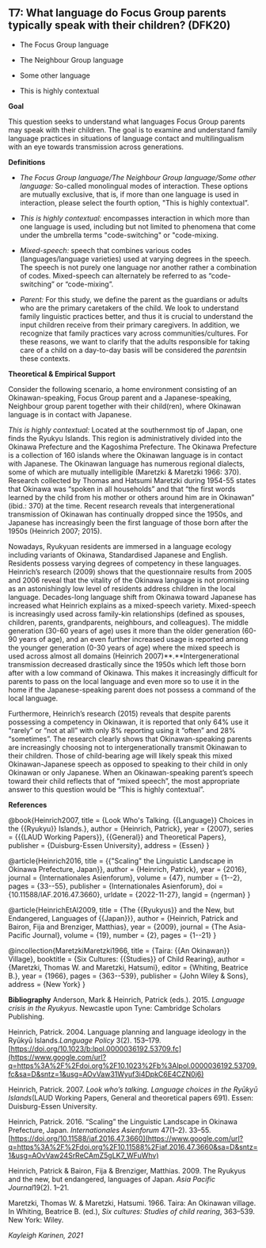 
## T7: What language do Focus Group parents typically speak with their children? (DFK20)

- The Focus Group language

- The Neighbour Group language

- Some other language

- This is highly contextual



**Goal**

This question seeks to understand what languages Focus Group parents may speak with their children. The goal is to examine and understand family language practices in situations of language contact and multilingualism with an eye towards transmission across generations.



**Definitions**

- *The Focus Group language/The Neighbour Group language/Some other language:* So-called monolingual modes of interaction. These options are mutually exclusive, that is, if more than one language is used in interaction, please select the fourth option, "This is highly contextual”.
- *This is highly contextual:* encompasses interaction in which more than one language is used, including but not limited to phenomena that come under the umbrella terms "code-switching" or "code-mixing.


- *Mixed-speech:* speech that combines various codes (languages/language varieties) used at varying degrees in the speech. The speech is not purely one language nor another rather a combination of codes. Mixed-speech can alternately be referred to as “code-switching” or “code-mixing”.
- *Parent:* For this study, we define the parent as the guardians or adults who are the primary caretakers of the child. We look to understand family linguistic practices better, and thus it is crucial to understand the input children receive from their primary caregivers. In addition, we recognize that family practices vary across communities/cultures. For these reasons, we want to clarify that the adults responsible for taking care of a child on a day-to-day basis will be considered the *parents*in these contexts.


**Theoretical & Empirical Support**

Consider the following scenario, a home environment consisting of an Okinawan-speaking, Focus Group parent and a Japanese-speaking, Neighbour group parent together with their child(ren), where Okinawan language is in contact with Japanese.

*This is highly contextual:* Located at the southernmost tip of Japan, one finds the Ryukyu Islands. This region is administratively divided into the Okinawa Prefecture and the Kagoshima Prefecture. The Okinawa Prefecture is a collection of 160 islands where the Okinawan language is in contact with Japanese. The Okinawan language has numerous regional dialects, some of which are mutually intelligible (Maretzki & Maretzki 1966: 370). Research collected by Thomas and Hatsumi Maretzki during 1954-55 states that Okinawa was “spoken in all households” and that “the first words learned by the child from his mother or others around him are in Okinawan” (ibid.: 370) at the time. Recent research reveals that intergenerational transmission of Okinawan has continually dropped since the 1950s, and Japanese has increasingly been the first language of those born after the 1950s (Heinrich 2007; 2015).

Nowadays, Ryukyuan residents are immersed in a language ecology including variants of Okinawa, Standardised Japanese and English. Residents possess varying degrees of competency in these languages. Heinrich’s research (2009) shows that the questionnaire results from 2005 and 2006 reveal that the vitality of the Okinawa language is not promising as an astonishingly low level of residents address children in the local language. Decades-long language shift from Okinawa toward Japanese has increased what Heinrich explains as a mixed-speech variety. Mixed-speech is increasingly used across family-kin relationships (defined as spouses, children, parents, grandparents, neighbours, and colleagues). The middle generation (30-60 years of age) uses it more than the older generation (60-90 years of age), and an even further increased usage is reported among the younger generation (0-30 years of age) where the mixed speech is used across almost all domains (Heinrich 2007)**.**Intergenerational transmission decreased drastically since the 1950s which left those born after with a low command of Okinawa. This makes it increasingly difficult for parents to pass on the local language and even more so to use it in the home if the Japanese-speaking parent does not possess a command of the local language.

Furthermore, Heinrich’s research (2015) reveals that despite parents possessing a competency in Okinawan, it is reported that only 64% use it “rarely” or “not at all” with only 8% reporting using it “often” and 28% “sometimes”. The research clearly shows that Okinawan-speaking parents are increasingly choosing not to intergenerationally transmit Okinawan to their children. Those of child-bearing age will likely speak this mixed Okinawan-Japanese speech as opposed to speaking to their child in only Okinawan or only Japanese. When an Okinawan-speaking parent’s speech toward their child reflects that of “mixed speech”, the most appropriate answer to this question would be “This is highly contextual”.

**References**

@book{Heinrich2007,
  title = {Look Who's Talking. {{Language}} Choices in the {{Ryukyu}} Islands.},
  author = {Heinrich, Patrick},
  year = {2007},
  series = {{{LAUD Working Papers}}, {{General}} and Theoretical Papers},
  publisher = {Duisburg-Essen University},
  address = {Essen}
}

@article{Heinrich2016,
  title = {{"Scaling" the Linguistic Landscape in Okinawa Prefecture, Japan}},
  author = {Heinrich, Patrick},
  year = {2016},
  journal = {Internationales Asienforum},
  volume = {47},
  number = {1--2},
  pages = {33--55},
  publisher = {Internationales Asienforum},
  doi = {10.11588/IAF.2016.47.3660},
  urldate = {2022-11-27},
  langid = {ngerman}
}

@article{HeinrichEtAl2009,
  title = {The {{Ryukyus}} and the New, but Endangered, Languages of {{Japan}}},
  author = {Heinrich, Patrick and Bairon, Fija and Brenziger, Matthias},
  year = {2009},
  journal = {The Asia-Pacific Journal},
  volume = {19},
  number = {2},
  pages = {1--21}
}

@incollection{MaretzkiMaretzki1966,
  title = {Taira: {{An Okinawan}} Village},
  booktitle = {Six Cultures: {{Studies}} of Child Rearing},
  author = {Maretzki, Thomas W. and Maretzki, Hatsumi},
  editor = {Whiting, Beatrice B.},
  year = {1966},
  pages = {363--539},
  publisher = {John Wiley \& Sons},
  address = {New York}
}


**Bibliography**
Anderson, Mark & Heinrich, Patrick (eds.). 2015. *Language crisis in the Ryukyus*. Newcastle upon Tyne: Cambridge Scholars Publishing.

Heinrich, Patrick. 2004. Language planning and language ideology in the Ryūkyū Islands.*Language Policy* 3(2). 153–179. [https://doi.org/10.1023/b:lpol.0000036192.53709.fc](https://www.google.com/url?q=https%3A%2F%2Fdoi.org%2F10.1023%2Fb%3Alpol.0000036192.53709.fc&sa=D&sntz=1&usg=AOvVaw31Wyuf3i4DpkC6E4CZN0j6)

Heinrich, Patrick. 2007. *Look who’s talking. Language choices in the Ryūkyū Islands*(LAUD Working Papers, General and theoretical papers 691). Essen: Duisburg-Essen University.

Heinrich, Patrick. 2016. “Scaling” the Linguistic Landscape in Okinawa Prefecture, Japan. *Internationales Asienforum* 47(1–2). 33–55. [https://doi.org/10.11588/iaf.2016.47.3660](https://www.google.com/url?q=https%3A%2F%2Fdoi.org%2F10.11588%2Fiaf.2016.47.3660&sa=D&sntz=1&usg=AOvVaw24SrReCAmZ5gLK7_WFuWhv)

Heinrich, Patrick & Bairon, Fija & Brenziger, Matthias. 2009. The Ryukyus and the new, but endangered, languages of Japan. *Asia Pacific Journal*19(2). 1–21.

Maretzki, Thomas W. & Maretzki, Hatsumi. 1966. Taira: An Okinawan village. In Whiting, Beatrice B. (ed.), *Six cultures: Studies of child rearing*, 363–539. New York: Wiley.



*Kayleigh Karinen, 2021*
